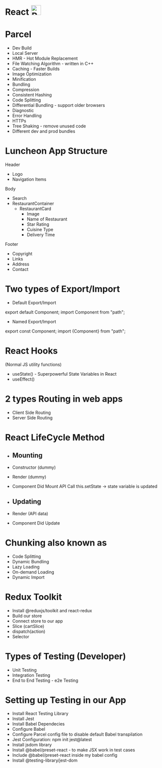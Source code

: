 # React <img src="https://raw.githubusercontent.com/react-icons/react-icons/master/react-icons.svg" width="32" alt="React Icons">

# Parcel

- Dev Build
- Local Server
- HMR - Hot Module Replacement
- File Watching Algorithm - written in C++
- Caching - Faster Builds
- Image Optimization
- Minification
- Bundling
- Compression
- Consistent Hashing
- Code Splitting
- Differential Bundling - support older browsers
- Diagnostic
- Error Handling
- HTTPs
- Tree Shaking - remove unused code
- Different dev and prod bundles

# Luncheon App Structure

Header

- Logo
- Navigation Items

Body

- Search
- RestaurantContainer
  - RestaurantCard
    - Image
    - Name of Restaurant
    - Star Rating
    - Cuisine Type
    - Delivery Time

Footer

- Copyright
- Links
- Address
- Contact

# Two types of Export/Import

- Default Export/Import

export default Component;
import Component from "path";

- Named Export/Import

export const Component;
import {Component} from "path";

# React Hooks

(Normal JS utility functions)

- useState() - Superpowerful State Variables in React
- useEffect()

# 2 types Routing in web apps

- Client Side Routing
- Server Side Routing

# React LifeCycle Method

- ## Mounting
- Constructor (dummy)
- Render (dummy)
  <Html (dummy)>
- Component Did Mount
  API Call
  this.setState -> state variable is updated

- ## Updating
- Render (API data)
  <Html (API data)>
- Component Did Update

# Chunking also known as

- Code Splitting
- Dynamic Bundling
- Lazy Loading
- On-demand Loading
- Dynamic Import

# Redux Toolkit

- Install @reduxjs/toolkit and react-redux
- Build our store
- Connect store to our app
- Slice (cartSlice)
- dispatch(action)
- Selector

# Types of Testing (Developer)

- Unit Testing
- Integration Testing
- End to End Testing - e2e Testing

# Setting up Testing in our App

- Install React Testing Library
- Install Jest
- Install Babel Dependecies
- Configure Babel
- Configure Parcel config file to disable default Babel transpilation
- Jest Configuration: npm init jest@latest
- Install jsdom library
- Install @babel/preset-react - to make JSX work in test cases
- Include @babel/preset-react inside my babel config
- Install @testing-library/jest-dom
